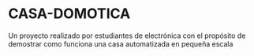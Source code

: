 # CASA-DOMOTICA
Un proyecto realizado por estudiantes de electrónica con el propósito de demostrar como funciona una casa automatizada en pequeña escala
